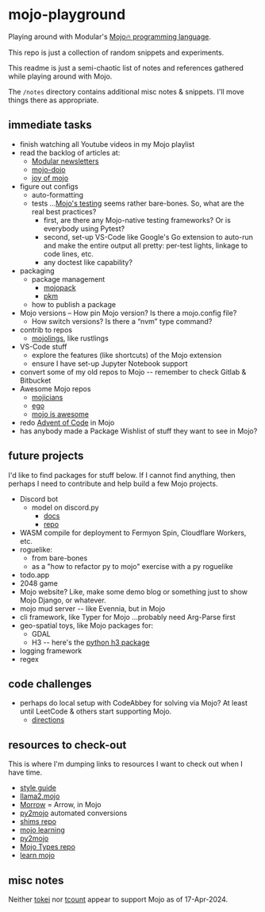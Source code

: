 # mojo-playground

Playing around with Modular's
[Mojo🔥 programming language](https://www.modular.com/max/mojo).

This repo is just a collection of random snippets and experiments.

This readme is just a semi-chaotic list of notes and references
gathered while playing around with Mojo.

The `/notes` directory contains additional misc notes & snippets. I'll move
things there as appropriate.

## immediate tasks

- finish watching all Youtube videos in my Mojo playlist
- read the backlog of articles at:
  - [Modular newsletters](https://www.modular.com/newsletters)
  - [mojo-dojo](https://mojodojo.dev/)
  - [joy of mojo](https://joyofmojo.com/)
- figure out configs
  - auto-formatting
  - tests ...[Mojo's testing](https://docs.modular.com/mojo/stdlib/testing/testing)
    seems rather bare-bones. So, what are the real best practices?
    - first, are there any Mojo-native testing frameworks?
      Or is everybody using Pytest?
    - second, set-up VS-Code like Google's Go extension to auto-run and make the
      entire output all pretty: per-test lights, linkage to code lines, etc.
    - any doctest like capability?
- packaging
  - package management
    - [mojopack](https://github.com/kernhanda/mojopack)
    - [pkm](https://github.com/Hammad-hab/pkm)
  - how to publish a package
- Mojo versions
  – How pin Mojo version? Is there a mojo.config file?
  - How switch versions? Is there a “nvm” type command?
- contrib to repos
  - [mojolings](https://github.com/dbusteed/mojolings), like rustlings
- VS-Code stuff
  - explore the features (like shortcuts) of the Mojo extension
  - ensure I have set-up Jupyter Notebook support
- convert some of my old repos to Mojo -- remember to check Gitlab & Bitbucket
- Awesome Mojo repos
  - [mojicians](https://github.com/mojicians/awesome-mojo)
  - [ego](https://github.com/ego/awesome-mojo)
  - [mojo is awesome](https://github.com/mfranzon/mojo-is-awesome)
- redo [Advent of Code](https://adventofcode.com/) in Mojo
- has anybody made a Package Wishlist of stuff they want to see in Mojo?

## future projects

I'd like to find packages for stuff below. If I cannot find anything,
then perhaps I need to contribute and help build a few Mojo projects.

- Discord bot
  - model on discord.py
    - [docs](https://discordpy.readthedocs.io/en/stable/)
    - [repo](https://github.com/Rapptz/discord.py)
- WASM compile for deployment to Fermyon Spin, Cloudflare Workers, etc.
- roguelike:
  - from bare-bones
  - as a "how to refactor py to mojo" exercise with a py roguelike
- todo.app
- 2048 game
- Mojo website? Like, make some demo blog or something just to show Mojo Django,
  or whatever.
- mojo mud server -- like Evennia, but in Mojo
- cli framework, like Typer for Mojo ...probably need Arg-Parse first
- geo-spatial toys, like Mojo packages for:
  - GDAL
  - H3 -- here's the [python h3 package](https://github.com/uber/h3-py/)
- logging framework
- regex

## code challenges

- perhaps do local setup with CodeAbbey for solving via Mojo? At least until
  LeetCode & others start supporting Mojo.
  - [directions](https://www.codeabbey.com/index/wiki/running)

## resources to check-out

This is where I'm dumping links to resources I want to check out when I have time.

- [style guide](https://github.com/modularml/mojo/blob/nightly/stdlib/docs/style-guide.md)
- [llama2.mojo](https://github.com/tairov/llama2.mojo)
- [Morrow](https://github.com/mojoto/morrow.mojo) = Arrow, in Mojo
- [py2mojo](https://github.com/msaelices/py2mojo) automated conversions
- [shims repo](https://github.com/lsh/shims)
- [mojo learning](https://github.com/rd4com/mojo-learning)
- [py2mojo](https://github.com/msaelices/py2mojo)
- [Mojo Types repo](https://github.com/Moosems/Mojo-Types)
- [learn mojo](https://github.com/better-mojo/learn-mojo)

## misc notes

Neither [tokei](https://github.com/XAMPPRocky/tokei)
nor [tcount](https://github.com/RRethy/tcount)
appear to support Mojo as of 17-Apr-2024.

